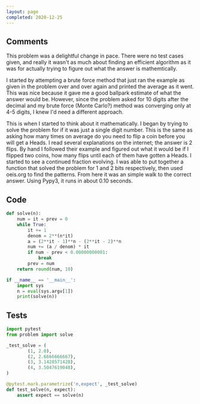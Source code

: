 ```yaml
---
layout: page
completed: 2020-12-25
---
```


## Comments

This problem was a delightful change in pace.  There were no test cases given,
and really it wasn't as much about finding an efficient algorithm as it was for
actually trying to figure out what the answer is mathemtically.

I started by attempting a brute force method that just ran the example as given
in the problem over and over again and printed the average as it went.  This
was nice because it gave me a good ballpark estimate of what the answer would
be.  However, since the problem asked for 10 digits after the decimal and my
brute force (Monte Carlo?) method was converging only at 4-5 digits, I knew I'd
need a different approach.

This is when I started to think about it mathematically.  I began by trying to
solve the problem for if it was just a single digit number.  This is the same
as asking how many times on average do you need to flip a coin before you will
get a Heads.  I read several explanations on the internet; the answer is 2
flips.  By hand I followed their example and figured out what it would be if I
flipped two coins, how many flips until each of them have gotten a Heads.  I
started to see a continued fraction evolving.  I was able to put together a
function that solved the problem for 1 and 2 bits respectively, then used
oeis.org to find the patterns.  From here it was an simple walk to the correct
answer.  Using Pypy3, it runs in about 0.10 seconds.

## Code

```python
def solve(n):
    num = it = prev = 0
    while True:
        it += 1
        denom = 2**(n*it)
        a = (2**it - 1)**n - (2**it - 2)**n
        num += (a / denom) * it
        if num - prev < 0.00000000001:
            break
        prev = num
    return round(num, 10)

if __name__ == '__main__':
    import sys
    n = eval(sys.argv[1])
    print(solve(n))
```

## Tests

```python
import pytest
from problem import solve

_test_solve = (
        (1, 2.0),
        (2, 2.6666666667),
        (3, 3.1428571428),
        (4, 3.5047619048),
)

@pytest.mark.parametrize('n,expect', _test_solve)
def test_solve(n, expect):
    assert expect == solve(n)
```

